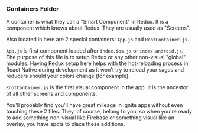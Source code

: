 ### Containers Folder

A container is what they call a "Smart Component" in Redux. It is a component
which knows about Redux. They are usually used as "Screens".

Also located in here are 2 special containers: `App.js` and `RootContainer.js`.

`App.js` is first component loaded after `index.ios.js` or `index.android.js`.
The purpose of this file is to setup Redux or any other non-visual "global"
modules. Having Redux setup here helps with the hot-reloading process in React
Native during development as it won't try to reload your sagas and reducers
should your colors change (for example).

`RootContainer.js` is the first visual component in the app. It is the ancestor
of all other screens and components.

You'll probably find you'll have great mileage in Ignite apps without even
touching these 2 files. They, of course, belong to you, so when you're ready to
add something non-visual like Firebase or something visual like an overlay, you
have spots to place these additions.
